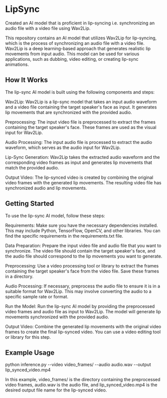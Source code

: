# LipSync
Created an AI model that is proficient in lip-syncing i.e. synchronizing an audio file with a video file using Wav2Lip.

This repository contains an AI model that utilizes Wav2Lip for lip-syncing, which is the process of synchronizing an audio file with a video file. Wav2Lip is a deep learning-based approach that generates realistic lip movements from input audio. This model can be used for various applications, such as dubbing, video editing, or creating lip-sync animations.

## How It Works
The lip-sync AI model is built using the following components and steps:

Wav2Lip: Wav2Lip is a lip-sync model that takes an input audio waveform and a video file containing the target speaker's face as input. It generates lip movements that are synchronized with the provided audio.

Preprocessing: The input video file is preprocessed to extract the frames containing the target speaker's face. These frames are used as the visual input for Wav2Lip.

Audio Processing: The input audio file is processed to extract the audio waveform, which serves as the audio input for Wav2Lip.

Lip-Sync Generation: Wav2Lip takes the extracted audio waveform and the corresponding video frames as input and generates lip movements that match the provided audio.

Output Video: The lip-synced video is created by combining the original video frames with the generated lip movements. The resulting video file has synchronized audio and lip movements.

## Getting Started
To use the lip-sync AI model, follow these steps:

Requirements: Make sure you have the necessary dependencies installed. This may include Python, TensorFlow, OpenCV, and other libraries. You can find the specific requirements in the requirements.txt file.

Data Preparation: Prepare the input video file and audio file that you want to synchronize. The video file should contain the target speaker's face, and the audio file should correspond to the lip movements you want to generate.

Preprocessing: Use a video processing tool or library to extract the frames containing the target speaker's face from the video file. Save these frames in a directory.

Audio Processing: If necessary, preprocess the audio file to ensure it is in a suitable format for Wav2Lip. This may involve converting the audio to a specific sample rate or format.

Run the Model: Run the lip-sync AI model by providing the preprocessed video frames and audio file as input to Wav2Lip. The model will generate lip movements synchronized with the provided audio.

Output Video: Combine the generated lip movements with the original video frames to create the final lip-synced video. You can use a video editing tool or library for this step.

## Example Usage
python inference.py --video video_frames/ --audio audio.wav --output lip_synced_video.mp4

In this example, video_frames/ is the directory containing the preprocessed video frames, audio.wav is the audio file, and lip_synced_video.mp4 is the desired output file name for the lip-synced video.
